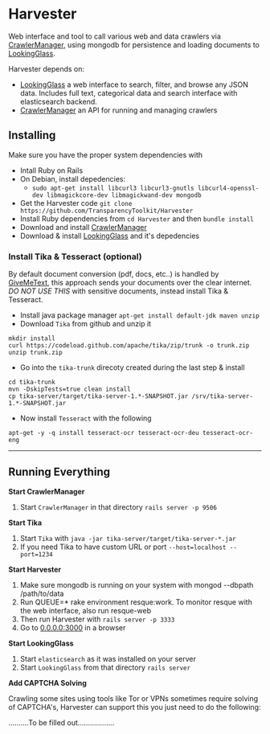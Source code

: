 Harvester
=========

Web interface and tool to call various web and data crawlers via [CrawlerManager](https://github.com/TransparencyToolkit/CrawlerManager), using mongodb for persistence and loading documents to [LookingGlass](https://github.com/TransparencyToolkit/LookingGlass).

Harvester depends on:
- [LookingGlass](https://github.com/TransparencyToolkit/LookingGlass) a web interface to search, filter, and browse any JSON data. Includes full text, categorical data and search interface with elasticsearch backend.
- [CrawlerManager](https://github.com/TransparencyToolkit/CrawlerManager) an API for running and managing crawlers

## Installing

Make sure you have the proper system dependencies with

- Intall Ruby on Rails
- On Debian, install depedencies:
  - `sudo apt-get install libcurl3 libcurl3-gnutls libcurl4-openssl-dev libmagickcore-dev libmagickwand-dev mongodb`
- Get the Harvester code `git clone https://github.com/TransparencyToolkit/Harvester`
- Install Ruby dependencies from `cd Harvester` and then `bundle install`
- Download and install [CrawlerManager](https://github.com/TransparencyToolkit/CrawlerManager)
- Download & install [LookingGlass](https://github.com/TransparencyToolkit/LookingGlass) and it's depedencies


### Install Tika & Tesseract (optional)

By default document conversion (pdf, docs, etc..) is handled by [GiveMeText](http://givemetext.okfnlabs.org), this approach sends your documents over the clear internet. 
*DO NOT USE THIS* with sensitive documents, instead install Tika & Tesseract.

- Install java package manager `apt-get install default-jdk maven unzip`
- Download `Tika` from github and unzip it

```
mkdir install
curl https://codeload.github.com/apache/tika/zip/trunk -o trunk.zip
unzip trunk.zip
```

- Go into the `tika-trunk` direcoty created during the last step & install

```
cd tika-trunk
mvn -DskipTests=true clean install
cp tika-server/target/tika-server-1.*-SNAPSHOT.jar /srv/tika-server-1.*-SNAPSHOT.jar
```

- Now install `Tesseract` with the following

```
apt-get -y -q install tesseract-ocr tesseract-ocr-deu tesseract-ocr-eng
```

---


## Running Everything


**Start CrawlerManager**

1. Start `CrawlerManager` in that directory `rails server -p 9506`

**Start Tika**

1. Start `Tika` with `java -jar tika-server/target/tika-server-*.jar` 
2. If you need Tika to have custom URL or port  `--host=localhost --port=1234`

**Start Harvester**

1. Make sure mongodb is running on your system with mongod --dbpath /path/to/data
2. Run QUEUE=* rake environment resque:work. To monitor resque with the web interface, also run resque-web
3. Then run Harvester with `rails server -p 3333`
4. Go to [0.0.0.0:3000](http://0.0.0.0:3333) in a browser

**Start LookingGlass**

1. Start `elasticsearch` as it was installed on your server
2. Start `LookingGlass` from that directory `rails server`

**Add CAPTCHA Solving**

Crawling some sites using tools like Tor or VPNs sometimes require solving of
CAPTCHA's, Harvester can support this you just need to do the following:

..........To be filled out..................
